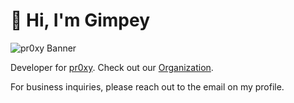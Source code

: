 # 👋 Hi, I'm Gimpey

![pr0xy Banner](https://cdn.pr0xy.io/.github/banners/gimpey-github-banner.png)

Developer for [pr0xy](https://pr0xy.io). Check out our [Organization](https://github.com/pr0xy.io).

For business inquiries, please reach out to the email on my profile.
